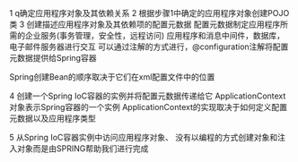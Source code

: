 1 q确定应用程序对象及其依赖关系
2 根据步骤1中确定的应用程序对象创建POJO类
3 创建描述应用程序对象及其依赖项的配置元数据
配置元数据制定应用程序所需的企业服务(事务管理，安全性，远程访问)
应用程序和消息中间件，数据库，电子邮件服务器进行交互
可以通过注解的方式进行，@configuration注解将配置元数据提供给Spring容器

Spring创建Bean的顺序取决于它们在xml配置文件中的位置


4 创建一个Spring IoC容器的实例并将配置元数据传递给它
ApplicationContext对象表示Spring容器的一个实例
ApplicationContext的实现取决于如何定义配置元数据以及应用程序类型

5 从Spring IoC容器实例中访问应用程序对象、
没有以编程的方式创建对象和注入对象而是由SPRING帮助我们进行完成

